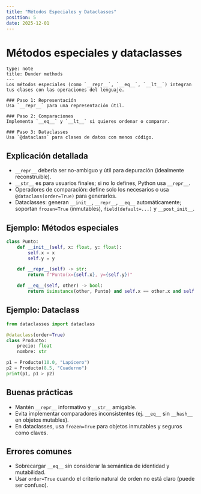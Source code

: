 ```yaml
---
title: "Métodos Especiales y Dataclasses"
position: 5
date: 2025-12-01
---
```


# Métodos especiales y dataclasses

```admonition
type: note
title: Dunder methods
---
Los métodos especiales (como `__repr__`, `__eq__`, `__lt__`) integran tus clases con las operaciones del lenguaje.
```

```steps
### Paso 1: Representación
Usa `__repr__` para una representación útil.

### Paso 2: Comparaciones
Implementa `__eq__` y `__lt__` si quieres ordenar o comparar.

### Paso 3: Dataclasses
Usa `@dataclass` para clases de datos con menos código.
```

## Explicación detallada
- `__repr__` debería ser no-ambiguo y útil para depuración (idealmente reconstruible).
- `__str__` es para usuarios finales; si no lo defines, Python usa `__repr__`.
- Operadores de comparación: define solo los necesarios o usa `@dataclass(order=True)` para generarlos.
- Dataclasses: generan `__init__`, `__repr__`, `__eq__` automáticamente; soportan `frozen=True` (inmutables), `field(default=...)` y `__post_init__`.

## Ejemplo: Métodos especiales

```python
class Punto:
    def __init__(self, x: float, y: float):
        self.x = x
        self.y = y

    def __repr__(self) -> str:
        return f"Punto(x={self.x}, y={self.y})"

    def __eq__(self, other) -> bool:
        return isinstance(other, Punto) and self.x == other.x and self.y == other.y
```

## Ejemplo: Dataclass

```python
from dataclasses import dataclass

@dataclass(order=True)
class Producto:
    precio: float
    nombre: str

p1 = Producto(10.0, "Lapicero")
p2 = Producto(8.5, "Cuaderno")
print(p1, p1 > p2)
```

## Buenas prácticas
- Mantén `__repr__` informativo y `__str__` amigable.
- Evita implementar comparadores inconsistentes (ej. `__eq__` sin `__hash__` en objetos mutables).
- En dataclasses, usa `frozen=True` para objetos inmutables y seguros como claves.

## Errores comunes
- Sobrecargar `__eq__` sin considerar la semántica de identidad y mutabilidad.
- Usar `order=True` cuando el criterio natural de orden no está claro (puede ser confuso).

